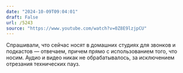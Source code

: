```yaml
---
date: "2024-10-09T09:04:01"
draft: False
url: /5243
source: "https://www.youtube.com/watch?v=0Z8E9lzjpCU"
---
```


Спрашивали, что сейчас носят в домашних студиях для звонков и подкастов — отвечаем, причем прямо с использованием того, что носим. Аудио и видео никак не обрабатывалось, за исключением отрезания технических пауз.
